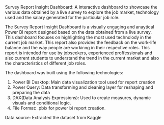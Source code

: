 Survey Report Insight Dashboard:
A interactive dashboard to showcase the various data obtained by a live survey to explore the job market, technology used and the salary generated for the particular job role.

The Survey Report Insight Dashboard is a visually engaging and anaytical Power BI report designed based on the data obtained from a live survey. This dashboard focuses on highlighting the most used technolody in the current job market. This report also 
provides the feedback on the work-life balance and the way people are workinng in their respective roles. This report is intended for use by jobseekers, experienced proffessionals and also current students to understand the trend in the current market and also the characteristics of different job roles.

The dashboard was built using the following technologies:
1. Power BI Desktop: Main data visualization tool used for report creation
2. Power Query: Data transforming and cleaning layer for reshaping and preparing the data
3. DAX(Data Analysis Expressions): Used to create measures, dynamic visuals and conditional logic.
4. File Format: .pbix for power bi report creation.

Data source:
Extracted the dataset from Kaggle


